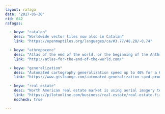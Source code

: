 ```yaml
---
layout: rafaga
date: '2017-06-30'
rid: 642
rafagas:

  - keyw: "catalan"
    desc: "Worldwide vector tiles now also in Catalan"
    link: "https://openmaptiles.org/languages/ca/#3.77/48.28/-0.74"

  - keyw: "athropocene"
    desc: "Atlas of the end of the world, or the beginning of the Anthropocene, with data, maps, texts and drawings"
    link: "http://atlas-for-the-end-of-the-world.com/"

  - keyw: "generalization"
    desc: "Automated cartography generalization speed up to 40% for a German Mapping Agency"
    link: "https://www.gislounge.com/automated-generalization-sped-production-german-mapping-agency/"

  - keyw: "real estate"
    desc: "North American real estate market is using aerial imagery to track properties"
    link: "https://pilotonline.com/business/real-estate/real-estate-firm-has-eyes-flying--feet-above-hampton/article_57d41620-63a2-5e1d-a98a-0c1149d6f1bd.html"
    nocheck: true

---
```

